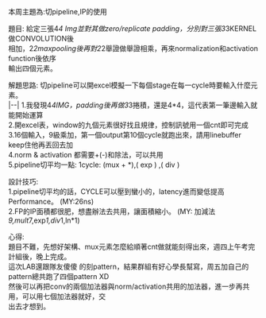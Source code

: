 本周主題為:切pipeline,IP的使用

題目:  給定三張4*4 Img並對其做zero/replicate padding，分別對三張3*3KERNEL做CONVOLUTION後  
相加，2*2maxpooling後再對2*2舉證做舉證相乘，再來normalization和activation function後依序  
輸出四個元素。  

解題思路:  切pipeline可以開excel模擬一下每個stage在每一cycle時要輸入什麼元素。  
|--|
1.我發現4*4IMG，padding後再做3*3捲積，還是4*4，這代表第一筆邊輸入就能開始運算    
2.開excel表，window的九個元素很好找且規律，控制訊號用一個cnt即可完成  
3.16個輸入，9級乘加，第一個output第10個cycle就跑出來，請用linebuffer keep住他再丟回去加  
4.norm & activation 都需要+(-)和除法，可以共用  
5.pipeline切平均一點:  1cycle: (mux + *),(  exp  ) ,( div )   

設計技巧:    
1.pipeline切平均的話，CYCLE可以壓到蠻小的，latency進而變低提高Performance。    (MY:26ns)    
2.FP的IP面積都很肥，想盡辦法去共用，讓面積縮小。   (MY: 加減法*9,mult*7,exp*1,div*1,ln*1)

心得:    
題目不難，先想好架構、mux元素怎麼給順著cnt做就能刻得出來，週四上午考完計組後，晚上完成。  
這次LAB還跟隊友傻傻  的刻pattern，結果群組有好心學長幫寫，周五加自己的pattern總共跑了四個pattern XD    
然後可以再把conv的兩個加法器與norm/activation共用的加法器，進一步再共用，可以用七個加法器就好，交    
出去才想到。
